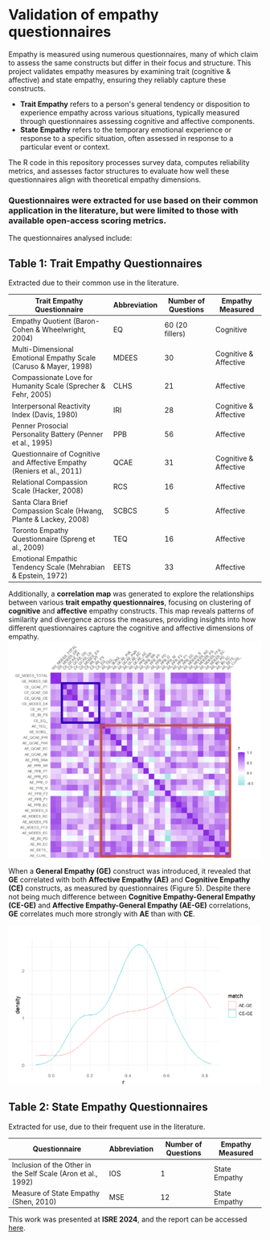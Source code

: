 # Validation of empathy questionnaires
Empathy is measured using numerous questionnaires, many of which claim to assess the same constructs but differ in their focus and structure. This project validates empathy measures by examining trait (cognitive & affective) and state empathy, ensuring they reliably capture these constructs.

- **Trait Empathy** refers to a person's general tendency or disposition to experience empathy across various situations, typically measured through questionnaires assessing cognitive and affective components.  
- **State Empathy** refers to the temporary emotional experience or response to a specific situation, often assessed in response to a particular event or context.
  
The R code in this repository processes survey data, computes reliability metrics, and assesses factor structures to evaluate how well these questionnaires align with theoretical empathy dimensions.

### **Questionnaires were extracted for use based on their common application in the literature, but were limited to those with available open-access scoring metrics.**

The questionnaires analysed include:
## **Table 1: Trait Empathy Questionnaires**  
Extracted due to their common use in the literature.  

| Trait Empathy Questionnaire | Abbreviation | Number of Questions | Empathy Measured |
|--------------|-------------|--------------------|------------------|
| Empathy Quotient (Baron-Cohen & Wheelwright, 2004) | EQ | 60 (20 fillers) | Cognitive |
| Multi-Dimensional Emotional Empathy Scale (Caruso & Mayer, 1998) | MDEES | 30 | Cognitive & Affective |
| Compassionate Love for Humanity Scale (Sprecher & Fehr, 2005) | CLHS | 21 | Affective |
| Interpersonal Reactivity Index (Davis, 1980) | IRI | 28 | Cognitive & Affective |
| Penner Prosocial Personality Battery (Penner et al., 1995) | PPB | 56 | Affective |
| Questionnaire of Cognitive and Affective Empathy (Reniers et al., 2011) | QCAE | 31 | Cognitive & Affective |
| Relational Compassion Scale (Hacker, 2008) | RCS | 16 | Affective |
| Santa Clara Brief Compassion Scale (Hwang, Plante & Lackey, 2008) | SCBCS | 5 | Affective |
| Toronto Empathy Questionnaire (Spreng et al., 2009) | TEQ | 16 | Affective |
| Emotional Empathic Tendency Scale (Mehrabian & Epstein, 1972) | EETS | 33 | Affective |

Additionally, a **correlation map** was generated to explore the relationships between various **trait empathy questionnaires**, focusing on clustering of **cognitive** and **affective** empathy constructs. This map reveals patterns of similarity and divergence across the measures, providing insights into how different questionnaires capture the cognitive and affective dimensions of empathy.
![Correlation Map](correlation-map.png)

When a **General Empathy (GE)** construct was introduced, it revealed that **GE** correlated with both **Affective Empathy (AE)** and **Cognitive Empathy (CE)** constructs, as measured by questionnaires (Figure 5). Despite there not being much difference between **Cognitive Empathy-General Empathy (CE-GE)** and **Affective Empathy-General Empathy (AE-GE)** correlations, **GE** correlates much more strongly with **AE** than with **CE**.

![Correlation Density Plot](density.png)

## **Table 2: State Empathy Questionnaires**  
Extracted for use, due to their frequent use in the literature.  

| Questionnaire | Abbreviation | Number of Questions | Empathy Measured |
|--------------|-------------|--------------------|------------------|
| Inclusion of the Other in the Self Scale (Aron et al., 1992) | IOS | 1 | State Empathy |
| Measure of State Empathy (Shen, 2010) | MSE | 12 | State Empathy |



This work was presented at **ISRE 2024**, and the report can be accessed [here](https://osf.io/fjaux).
